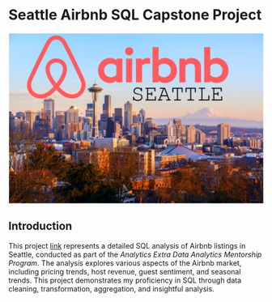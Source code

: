 # Seattle Airbnb SQL Capstone Project
![](https://github.com/Thomas-Nyanumba/Seattle-Airbnb-Project/blob/main/Seattle%20Airbnb.png)
## Introduction 
This project [link](https://drive.google.com/file/d/1fxXnTsC5yYaGjR8h4mJGWjo_pQ7d6bGm/view?usp=drive_link) represents a detailed SQL analysis of Airbnb listings in Seattle, conducted as part of the *Analytics Extra Data Analytics Mentorship Program*. The analysis explores various aspects of the Airbnb market, including pricing trends, host revenue, guest sentiment, and seasonal trends. This project demonstrates my proficiency in SQL through data cleaning, transformation, aggregation, and insightful analysis.
